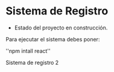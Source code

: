 <h1>Sistema de Registro</h1>

- Estado del proyecto en construcción.

Para ejecutar el sistema debes poner:

''npm intall react''

Sistema de registro 2
